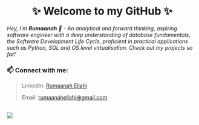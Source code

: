 <h1 align="center"> ✨ Welcome to my GitHub ✨ </h1>


<p><i>Hey, I'm <b>Rumaanah</b> 👋 - An analytical and forward thinking, aspiring software engineer with a deep understanding of database fundamentals, the Software Development Life Cycle, proficient in practical applications such as Python, SQL and OS level virtualisation. Check out my projects so far! </i></p>


 ### 📫 Connect with me:
> LinkedIn: [Rumaanah Ellahi](https://www.linkedin.com/in/rumaanah/)  
> 
>  Email: <rumaanahellahi@gmail.com>
<br>

<!--- 
> Website: [~ coming soon ~](https://www.linkedin.com/in/rumaanah/) 
### 💻 Languages and Tools: 
 <img src="https://img.icons8.com/fluency/35/000000/visual-studio-code-2019.png"/> <img src="https://img.icons8.com/color/35/000000/amazon-web-services.png"/> <img src="https://img.icons8.com/color/35/000000/python--v1.png"/> <img src="https://img.icons8.com/fluency/35/000000/docker.png"/> <img src="https://img.icons8.com/material-outlined/35/000000/github.png"/> <img src="https://img.icons8.com/color/35/000000/git.png"/> <img src="https://img.icons8.com/color/35/000000/mysql-logo.png"/> <img src="https://img.icons8.com/color/35/000000/postgreesql.png"/>  
 --->

<img src="https://github-readme-stats.vercel.app/api?username=r-ellahi&theme=&show_icons=true">

